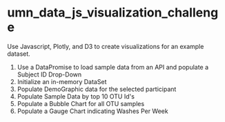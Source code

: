 # umn_data_js_visualization_challenge

Use Javascript, Plotly, and D3 to create visualizations for an example dataset.

1. Use a DataPromise to load sample data from an API and populate a Subject ID Drop-Down
2. Initialize an in-memory DataSet
3. Populate DemoGraphic data for the selected participant
4. Populate Sample Data by top 10 OTU Id's
5. Populate a Bubble Chart for all OTU samples
6. Populate a Gauge Chart indicating Washes Per Week
